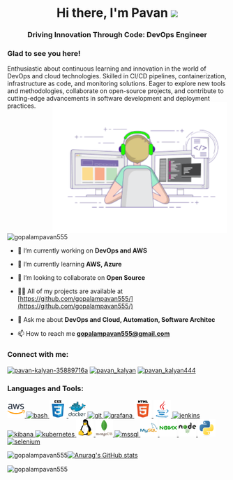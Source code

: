 <h1 align="center">Hi there, I'm <a target="_blank">Pavan</a> <img src="https://media.giphy.com/media/hvRJCLFzcasrR4ia7z/giphy.gif" width="25"> </samp> </h1>

<h3 align="center">Driving Innovation Through Code: DevOps Engineer</h3>
<h3>Glad to see you here!</h3>

Enthusiastic about continuous learning and innovation in the world of DevOps and cloud technologies. Skilled in CI/CD pipelines, containerization, infrastructure as code, and monitoring solutions. Eager to explore new tools and methodologies, collaborate on open-source projects, and contribute to cutting-edge advancements in software development and deployment practices.
<img align="right" alt="Coding" width="400" src="https://github.com/gopalampavan555/Devops/blob/main/Online%20Coding%20classes%20for%20Kids%20_%20ZugZwang%20Academy.gif">
<p align="left"> <img src="https://komarev.com/ghpvc/?username=gopalampavan555&label=Profile%20views&color=0e75b6&style=flat" alt="gopalampavan555" /> </p>

- 🔭 I’m currently working on **DevOps and AWS**

- 🌱 I’m currently learning **AWS, Azure**

- 👯 I’m looking to collaborate on **Open Source**

- 👨‍💻 All of my projects are available at [https://github.com/gopalampavan555/](https://github.com/gopalampavan555/)

- 💬 Ask me about **DevOps and Cloud, Automation, Software Architec**

- 📫 How to reach me **gopalampavan555@gmail.com**

<h3 align="left">Connect with me:</h3>
<p align="left">
<a href="https://linkedin.com/in/pavan-kalyan-35889716a" target="blank"><img align="center" src="https://raw.githubusercontent.com/rahuldkjain/github-profile-readme-generator/master/src/images/icons/Social/linked-in-alt.svg" alt="pavan-kalyan-35889716a" height="30" width="40" /></a>
<a href="https://fb.com/pavan_kalyan" target="blank"><img align="center" src="https://raw.githubusercontent.com/rahuldkjain/github-profile-readme-generator/master/src/images/icons/Social/facebook.svg" alt="pavan_kalyan" height="30" width="40" /></a>
<a href="https://instagram.com/pavan_kalyan444" target="blank"><img align="center" src="https://raw.githubusercontent.com/rahuldkjain/github-profile-readme-generator/master/src/images/icons/Social/instagram.svg" alt="pavan_kalyan444" height="30" width="40" /></a>
</p>

<h3 align="left">Languages and Tools:</h3>
<p align="left"> <a href="https://aws.amazon.com" target="_blank" rel="noreferrer"> <img src="https://raw.githubusercontent.com/devicons/devicon/master/icons/amazonwebservices/amazonwebservices-original-wordmark.svg" alt="aws" width="40" height="40"/> </a> <a href="https://www.gnu.org/software/bash/" target="_blank" rel="noreferrer"> <img src="https://www.vectorlogo.zone/logos/gnu_bash/gnu_bash-icon.svg" alt="bash" width="40" height="40"/> </a> <a href="https://www.w3schools.com/css/" target="_blank" rel="noreferrer"> <img src="https://raw.githubusercontent.com/devicons/devicon/master/icons/css3/css3-original-wordmark.svg" alt="css3" width="40" height="40"/> </a> <a href="https://www.docker.com/" target="_blank" rel="noreferrer"> <img src="https://raw.githubusercontent.com/devicons/devicon/master/icons/docker/docker-original-wordmark.svg" alt="docker" width="40" height="40"/> </a> <a href="https://git-scm.com/" target="_blank" rel="noreferrer"> <img src="https://www.vectorlogo.zone/logos/git-scm/git-scm-icon.svg" alt="git" width="40" height="40"/> </a> <a href="https://grafana.com" target="_blank" rel="noreferrer"> <img src="https://www.vectorlogo.zone/logos/grafana/grafana-icon.svg" alt="grafana" width="40" height="40"/> </a> <a href="https://www.w3.org/html/" target="_blank" rel="noreferrer"> <img src="https://raw.githubusercontent.com/devicons/devicon/master/icons/html5/html5-original-wordmark.svg" alt="html5" width="40" height="40"/> </a> <a href="https://www.java.com" target="_blank" rel="noreferrer"> <img src="https://raw.githubusercontent.com/devicons/devicon/master/icons/java/java-original.svg" alt="java" width="40" height="40"/> </a> <a href="https://www.jenkins.io" target="_blank" rel="noreferrer"> <img src="https://www.vectorlogo.zone/logos/jenkins/jenkins-icon.svg" alt="jenkins" width="40" height="40"/> </a> <a href="https://www.elastic.co/kibana" target="_blank" rel="noreferrer"> <img src="https://www.vectorlogo.zone/logos/elasticco_kibana/elasticco_kibana-icon.svg" alt="kibana" width="40" height="40"/> </a> <a href="https://kubernetes.io" target="_blank" rel="noreferrer"> <img src="https://www.vectorlogo.zone/logos/kubernetes/kubernetes-icon.svg" alt="kubernetes" width="40" height="40"/> </a> <a href="https://www.linux.org/" target="_blank" rel="noreferrer"> <img src="https://raw.githubusercontent.com/devicons/devicon/master/icons/linux/linux-original.svg" alt="linux" width="40" height="40"/> </a> <a href="https://www.mongodb.com/" target="_blank" rel="noreferrer"> <img src="https://raw.githubusercontent.com/devicons/devicon/master/icons/mongodb/mongodb-original-wordmark.svg" alt="mongodb" width="40" height="40"/> </a> <a href="https://www.microsoft.com/en-us/sql-server" target="_blank" rel="noreferrer"> <img src="https://www.svgrepo.com/show/303229/microsoft-sql-server-logo.svg" alt="mssql" width="40" height="40"/> </a> <a href="https://www.mysql.com/" target="_blank" rel="noreferrer"> <img src="https://raw.githubusercontent.com/devicons/devicon/master/icons/mysql/mysql-original-wordmark.svg" alt="mysql" width="40" height="40"/> </a> <a href="https://www.nginx.com" target="_blank" rel="noreferrer"> <img src="https://raw.githubusercontent.com/devicons/devicon/master/icons/nginx/nginx-original.svg" alt="nginx" width="40" height="40"/> </a> <a href="https://nodejs.org" target="_blank" rel="noreferrer"> <img src="https://raw.githubusercontent.com/devicons/devicon/master/icons/nodejs/nodejs-original-wordmark.svg" alt="nodejs" width="40" height="40"/> </a> <a href="https://www.python.org" target="_blank" rel="noreferrer"> <img src="https://raw.githubusercontent.com/devicons/devicon/master/icons/python/python-original.svg" alt="python" width="40" height="40"/> </a> <a href="https://www.selenium.dev" target="_blank" rel="noreferrer"> <img src="https://raw.githubusercontent.com/detain/svg-logos/780f25886640cef088af994181646db2f6b1a3f8/svg/selenium-logo.svg" alt="selenium" width="40" height="40"/> </a> </p>

<p><img align="left" src="https://github-readme-stats.vercel.app/api/top-langs?username=gopalampavan555&show_icons=true&locale=en&layout=compact" alt="gopalampavan555" /></p>

[![Anurag's GitHub stats](https://github-readme-stats.vercel.app/api?username=gopalampavan555)](https://github.com/gopalampavan555/github-readme-stats)



<p><img align="center" src="https://github-readme-streak-stats.herokuapp.com/?user=gopalampavan555&" alt="gopalampavan555" /></p>
